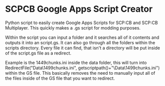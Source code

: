 # SCPCB Google Apps Script Creator
Python script to easily create Google Apps Scripts for SCP:CB and SCP:CB Multiplayer.
This quickly makes a .gs script for modding purposes.

Within the script you can input a folder and it searches all of it contents and outputs it into an script.gs. It can also go through all the folders within the scripts directory. Every file it can find, that isn't a directory will be put inside of the script.gs file as a redirect.

Example is the 1449chunks.ini inside the data folder, this will turn into  RedirectFile("Data\1499chunks.ini", getscriptpath()+"\Data\1499chunks.ini") within the GS file.
This basically removes the need to manually input all of the files inside of the GS file that you want to redirect.
